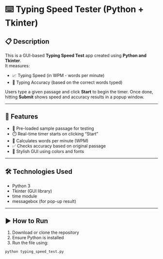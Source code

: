 # ⌨️ Typing Speed Tester (Python + Tkinter)

## 📋 Description
This is a GUI-based **Typing Speed Test** app created using **Python and Tkinter**.  
It measures:
- 📈 Typing Speed (in WPM - words per minute)
- 🎯 Typing Accuracy (based on the correct words typed)

Users type a given passage and click **Start** to begin the timer. Once done, hitting **Submit** shows speed and accuracy results in a popup window.

---

## 🚀 Features
- 📝 Pre-loaded sample passage for testing
- ⏱️ Real-time timer starts on clicking “Start”
- 🧠 Calculates words per minute (WPM)
- ✅ Checks accuracy based on original passage
- 🎨 Stylish GUI using colors and fonts

---

## 🛠️ Technologies Used
- Python 3
- Tkinter (GUI library)
- time module
- messagebox (for pop-up result)

---

## ▶️ How to Run
1. Download or clone the repository  
2. Ensure Python is installed  
3. Run the file using:
```bash
python typing_speed_test.py
